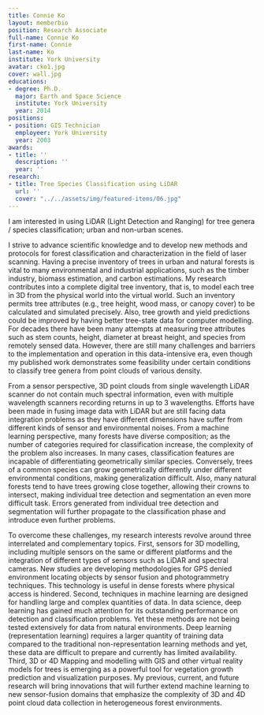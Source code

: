 ```yaml
---
title: Connie Ko
layout: memberbio
position: Research Associate
full-name: Connie Ko
first-name: Connie
last-name: Ko
institute: York University
avatar: cko1.jpg
cover: wall.jpg
educations:
- degree: Ph.D.
  major: Earth and Space Science
  institute: York University
  year: 2014
positions:
- position: GIS Technician
  employeer: York University
  year: 2003
awards:
- title: ''
  description: ''
  year: ''
research:
- title: Tree Species Classification using LiDAR
  url: ''
  cover: "../../assets/img/featured-items/06.jpg"
---
```


I am interested in using LiDAR (Light Detection and Ranging) for tree genera / species classification; urban and non-urban scenes.

I strive to advance scientific knowledge and to develop new methods and protocols for forest classification and characterization in the field of laser scanning. Having a precise inventory of trees in urban and natural forests is vital to many environmental and industrial applications, such as the timber industry, biomass estimation, and carbon estimations. My research contributes into a complete digital tree inventory, that is, to model each tree in 3D from the physical world into the virtual world. Such an inventory permits tree attributes (e.g., tree height, wood mass, or canopy cover) to be calculated and simulated precisely. Also, tree growth and yield predictions could be improved by having better tree-state data for computer modelling. For decades there have been many attempts at measuring tree attributes such as stem counts, height, diameter at breast height, and species from remotely sensed data. However, there are still many challenges and barriers to the implementation and operation in this data-intensive era, even though my published work demonstrates some feasibility under certain conditions to classify tree genera from point clouds of various density. 

From a sensor perspective, 3D point clouds from single wavelength LiDAR scanner do not contain much spectral information, even with multiple wavelength scanners recording returns in up to 3 wavelengths. Efforts have been made in fusing image data with LiDAR but are still facing data integration problems as they have different dimensions have suffer from different kinds of sensor and environmental noises. From a machine learning perspective, many forests have diverse composition; as the number of categories required for classification increase, the complexity of the problem also increases. In many cases, classification features are incapable of differentiating geometrically similar species. Conversely, trees of a common species can grow geometrically differently under different environmental conditions, making generalization difficult. Also, many natural forests tend to have trees growing close together, allowing their crowns to intersect, making individual tree detection and segmentation an even more difficult task. Errors generated from individual tree detection and segmentation will further propagate to the classification phase and introduce even further problems. 

To overcome these challenges, my research interests revolve around three interrelated and complementary topics. First, sensors for 3D modelling, including multiple sensors on the same or different platforms and the integration of different types of sensors such as LiDAR and spectral cameras. New studies are developing methodologies for GPS denied environment locating objects by sensor fusion and photogrammetry techniques. This technology is useful in dense forests where physical access is hindered. Second, techniques in machine learning are designed for handling large and complex quantities of data. In data science, deep learning has gained much attention for its outstanding performance on detection and classification problems. Yet these methods are not being tested extensively for data from natural environments. Deep learning (representation learning) requires a larger quantity of training data compared to the traditional non-representation learning methods and yet, these data are difficult to prepare and currently has limited availability. Third, 3D or 4D Mapping and modelling with GIS and other virtual reality models for trees is emerging as a powerful tool for vegetation growth prediction and visualization purposes. My previous, current, and future research will bring innovations that will further extend machine learning to new sensor-fusion domains that emphasize the complexity of 3D and 4D point cloud data collection in heterogeneous forest environments.